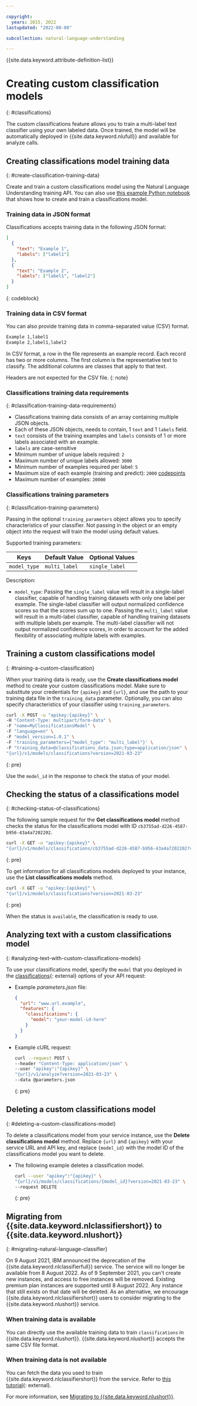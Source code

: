 ```yaml
---

copyright:
  years: 2015, 2022
lastupdated: "2022-08-08"

subcollection: natural-language-understanding

---
```


{{site.data.keyword.attribute-definition-list}}

# Creating custom classification models
{: #classifications}

The custom classifications feature allows you to train a multi-label text classifier using your own labeled data. Once trained, the model will be automatically deployed in {{site.data.keyword.nlufull}} and available for analyze calls.

## Creating classifications model training data
{: #create-classification-training-data}

Create and train a custom classifications model using the Natural Language Understanding training API. You can also use [this example Python notebook](https://github.com/watson-developer-cloud/doc-tutorial-downloads/blob/master/natural-language-understanding/custom_classifications_example.ipynb) that shows how to create and train a classifications model.

### Training data in JSON format

Classifications accepts training data in the following JSON format:

```json
[
  {
    "text": "Example 1",
    "labels": ["label1"]
  },
  {
    "text": "Example 2",
    "labels": ["label1", "label2"]
  }
]
```
{: codeblock}

### Training data in CSV format 

You can also provide training data in comma-separated value (CSV) format.

```bash
Example 1,label1
Example 2,label1,label2
```

In CSV format, a row in the file represents an example record. Each record has two or more columns. The first column is the representative text to classify. The additional columns are classes that apply to that text.

Headers are not expected for the CSV file.
{: note}

### Classifications training data requirements
{: #classification-training-data-requirements}

- Classifications training data consists of an array containing multiple JSON objects.
- Each of these JSON objects, needs to contain, 1 `text` and 1 `labels` field.
- `text` consists of the training examples and `labels` consists of 1 or more labels associated with an example.
- `labels` are case-sensitive
- Minimum number of unique labels required: `2`
- Maximum number of unique labels allowed: `3000`
- Minimum number of examples required per label: `5`
- Maximum size of each example (training and predict): `2000` [codepoints](https://en.wikipedia.org/wiki/Code_point)
- Maximum number of examples: `20000`

### Classifications training parameters
{: #classification-training-parameters}

Passing in the optional `training_parameters` object allows you to specify characteristics of your classifier. Not passing in the object or an empty object into the request will train the model using default values.

Supported training parameters:

| Keys | Default Value | Optional Values |
| --- | --- | --- |
| `model_type` | `multi_label` | `single_label` |

Description:

- `model_type`: Passing the `single_label` value will result in a single-label classifier, capable of handling training datasets with only one label per example. The single-label classifier will output normalized confidence scores so that the scores sum up to one. Passing the `multi_label` value will result in a multi-label classifier, capable of handling training datasets with multiple labels per example. The multi-label classifier will not output normalized confidence scores, in order to account for the added flexibility of associating multiple labels with examples.

## Training a custom classifications model
{: #training-a-custom-classification}

When your training data is ready, use the **Create classifications model** method to create your custom classifications model. Make sure to substitute your credentials for `{apikey}` and `{url}`, and use the path to your training data file in the `training_data` parameter. Optionally, you can also specify characteristics of your classifier using `training_parameters`.

```bash
curl -X POST -u "apikey:{apikey}" \
-H "Content-Type: multipart/form-data" \
-F "name=MyClassificationsModel" \
-F "language=en" \
-F "model_version=1.0.1" \
-F 'training_parameters={"model_type": "multi_label"}' \
-F "training_data=@classifications_data.json;type=application/json" \
"{url}/v1/models/classifications?version=2021-03-23"
```
{: pre}

Use the `model_id` in the response to check the status of your model.

## Checking the status of a classifications model
{: #checking-status-of-classifications}

The following sample request for the **Get classifications model** method checks the status for the classifications model with ID `cb3755ad-d226-4587-b956-43a4a7202202`.

```bash
curl -X GET -u "apikey:{apikey}" \
"{url}/v1/models/classifications/cb3755ad-d226-4587-b956-43a4a7202202?version=2021-03-23"
```
{: pre}

To get information for all classifications models deployed to your instance, use the **List classifications models** method.

```bash
curl -X GET -u "apikey:{apikey}" \
"{url}/v1/models/classifications?version=2021-03-23"
```
{: pre}

When the status is `available`, the classification is ready to use.

## Analyzing text with a custom classifications model
{: #analyzing-text-with-custom-classifications-models}

To use your classifications model, specify the `model` that you deployed in the [classifications](https://{DomainName}/apidocs/natural-language-understanding#classifications){: external} options of your API request:

- Example *parameters.json* file:

    ```json
    {
      "url": "www.url.example",
      "features": {
        "classifications": {
          "model": "your-model-id-here"
        }
      }
    }
    ```

- Example cURL request:

    ```bash
    curl --request POST \
    --header "Content-Type: application/json" \
    --user "apikey":"{apikey}" \
    "{url}/v1/analyze?version=2021-03-23" \
    --data @parameters.json
    ```
    {: pre}

## Deleting a custom classifications model
{: #deleting-a-custom-classifications-model}

To delete a classifications model from your service instance, use the **Delete classifications model** method. Replace `{url}` and `{apikey}` with your service URL and API key, and replace `{model_id}` with the model ID of the classifications model you want to delete.

- The following example deletes a classification model.

  ```bash
  curl --user "apikey":"{apikey}" \
  "{url}/v1/models/classifications/{model_id}?version=2021-03-23" \
  --request DELETE
  ```
  {: pre}

## Migrating from {{site.data.keyword.nlclassifiershort}} to {{site.data.keyword.nlushort}}
{: #migrating-natural-language-classifier}

On 9 August 2021, IBM announced the deprecation of the {{site.data.keyword.nlclassifierfull}} service. The service will no longer be available from 8 August 2022. As of 9 September 2021, you can't create new instances, and access to free instances will be removed. Existing premium plan instances are supported until 8 August 2022. Any instance that still exists on that date will be deleted. As an alternative, we encourage {{site.data.keyword.nlclassifiershort}} users to consider migrating to the {{site.data.keyword.nlushort}} service.

### When training data is available

You can directly use the available training data to train `classifications` in {{site.data.keyword.nlushort}}. {{site.data.keyword.nlushort}} accepts the same CSV file format.

### When training data is not available

You can fetch the data you used to train {{site.data.keyword.nlclassifiershort}} from the service. Refer to [this tutorial](https://github.com/watson-developer-cloud/doc-tutorial-downloads/blob/master/natural-language-understanding/custom_classifications_example.ipynb){: external}.

For more information, see [Migrating to {{site.data.keyword.nlushort}}](/docs/natural-language-classifier?topic=natural-language-classifier-migrating).
